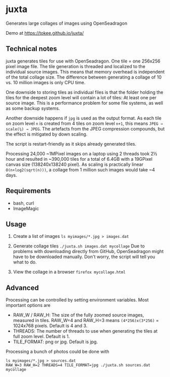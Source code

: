 # juxta
Generates large collages of images using OpenSeadragon

Demo at https://tokee.github.io/juxta/

## Technical notes
juxta generates tiles for use with OpenSeadragon. One tile = one 256x256 pixel image file. The tile generation is threaded and localized to the individual source images. This means that memory overhead is independent of the total collage size. The difference between generating a collage of 10 vs. 10 million images is only CPU time.

One downside to storing tiles as individual files is that the folder holding the tiles for the deepest zoom level will contain a lot of tiles: At least one per source image. This is a performance problem for some file systems, as well as some backup systems.

Another downside happens if `jpg` is used as the output format. As each tile on zoom level `n` is created from 4 tiles on zoom level `n+1`, this means `JPEG → scale(¼) → JPEG`. The artefacts from the JPEG compression compounds, but the effect is mitigated by down scaling.

The script is restart-friendly as it skips already generated tiles.

Processing 24,000 ~1MPixel images on a laptop using 2 threads took 2½ hour and resulted in ~390,000 tiles for a total of 6.4GB with a 19GPixel canvas size (138240x138240 pixel). As scaling is practically linear `O(n+log2(sqrt(n)))`, a collage from 1 million such images would take ~4 days.

## Requirements
 * bash, curl
 * ImageMagic

## Usage
1. Create a list of images
   `ls myimages/*.jpg > images.dat`

2. Generate collage tiles
  `./juxta.sh images.dat mycollage`
Due to problems with downloading directly from GitHub, OpenSeadragon might have to be downloaded manually. Don't worry, the script will tell you what to do.

3. View the collage in a browser
 `firefox mycollage.html`

## Advanced
Processing can be controlled by setting environment variables. Most important options are

 * RAW_W / RAW_H: The size of the fully zoomed source images, measured in tiles. RAW_W=4 and RAW_H=3 means `(4*256)x(3*256)` = 1024x768 pixels. Default is 4 and 3.
 * THREADS: The number of threads to use when generating the tiles at full zoom level. Default is 1.
 * TILE_FORMAT: png or jpg. Default is jpg.

Processing a bunch of photos could be done with
```
ls myimages/*.jpg > sources.dat
RAW_W=3 RAW_H=2 THREADS=4 TILE_FORMAT=jpg ./juxta.sh sources.dat mycollage
```
